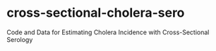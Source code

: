 # cross-sectional-cholera-sero
Code and Data for Estimating Cholera Incidence with Cross-Sectional Serology
